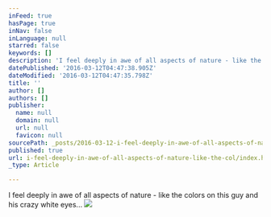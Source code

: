 ```yaml
---
inFeed: true
hasPage: true
inNav: false
inLanguage: null
starred: false
keywords: []
description: 'I feel deeply in awe of all aspects of nature - like the colors on this guy, seriously, look at that red and his crazy white eyes...'
datePublished: '2016-03-12T04:47:38.905Z'
dateModified: '2016-03-12T04:47:35.798Z'
title: ''
author: []
authors: []
publisher:
  name: null
  domain: null
  url: null
  favicon: null
sourcePath: _posts/2016-03-12-i-feel-deeply-in-awe-of-all-aspects-of-nature-like-the-col.md
published: true
url: i-feel-deeply-in-awe-of-all-aspects-of-nature-like-the-col/index.html
_type: Article

---
```

I feel deeply in awe of all aspects of nature - like the colors on this guy and his crazy white eyes...
![](https://the-grid-user-content.s3-us-west-2.amazonaws.com/49cd2ea1-75fb-4088-8aa5-c01e5759345f.jpg)